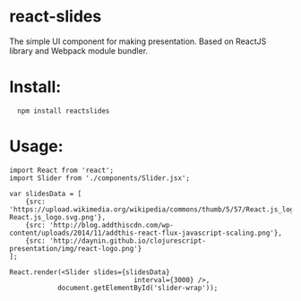 # react-slides
The simple UI component for making presentation. Based on ReactJS library and Webpack module bundler.

# Install:

      npm install reactslides
      
# Usage:
	
	import React from 'react';
	import Slider from './components/Slider.jsx';

	var slidesData = [
		{src: 'https://upload.wikimedia.org/wikipedia/commons/thumb/5/57/React.js_logo.svg/2000px-React.js_logo.svg.png'},
		{src: 'http://blog.addthiscdn.com/wp-content/uploads/2014/11/addthis-react-flux-javascript-scaling.png'},
		{src: 'http://daynin.github.io/clojurescript-presentation/img/react-logo.png'}
	]; 
	
	React.render(<Slider slides={slidesData} 
						           interval={3000} />, 
				document.getElementById('slider-wrap'));
      
      
